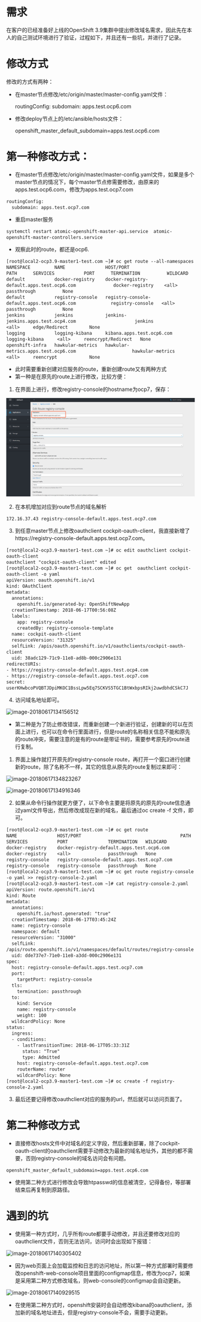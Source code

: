# 需求

在客户的已经准备好上线的OpenShift 3.9集群中提出修改域名需求，因此先在本人的自己测试环境进行了验证，过程如下，并且还有一些坑，并进行了记录。



# 修改方式

修改的方式有两种：

- 在master节点修改/etc/origin/master/master-config.yaml文件：

  routingConfig:
    subdomain: apps.test.ocp6.com

- 修改deploy节点上的/etc/ansible/hosts文件：

  openshift_master_default_subdomain=apps.test.ocp6.com



# 第一种修改方式：

- 在master节点修改/etc/origin/master/master-config.yaml文件，如果是多个master节点的情况下，每个master节点修需要修改，由原来的apps.test.ocp6.com，修改为apps.test.ocp7.com

```
routingConfig:
  subdomain: apps.test.ocp7.com
```

- 重启master服务

```
systemctl restart atomic-openshift-master-api.service  atomic-openshift-master-controllers.service
```

- 观察此时的route，都还是ocp6.

```
[root@local2-ocp3.9-master1-test.com ~]# oc get route --all-namespaces
NAMESPACE         NAME               HOST/PORT                                     PATH      SERVICES           PORT      TERMINATION          WILDCARD
default           docker-registry    docker-registry-default.apps.test.ocp6.com              docker-registry    <all>     passthrough          None
default           registry-console   registry-console-default.apps.test.ocp6.com             registry-console   <all>     passthrough          None
jenkins           jenkins            jenkins-jenkins.apps.test.ocp4.com                      jenkins            <all>     edge/Redirect        None
logging           logging-kibana     kibana.apps.test.ocp6.com                               logging-kibana     <all>     reencrypt/Redirect   None
openshift-infra   hawkular-metrics   hawkular-metrics.apps.test.ocp6.com                     hawkular-metrics   <all>     reencrypt            None
```

- 此时需要重新创建对应服务的route，重新创建route又有两种方式
- 第一种是在原先的route上进行修改，比较方便：

1. 在界面上进行，修改registry-console的hostname为ocp7，保存：

![image-20180617133449499](https://github.com/ragpo/openshift/blob/master/images/modify%20domain/image-20180617133449499.png)

2. 在本机增加对应到route节点的域名解析

```
172.16.37.43 registry-console-default.apps.test.ocp7.com
```

3. 到任意master节点上修改oauthclient cockpit-oauth-client，我直接新增了https://registry-console-default.apps.test.ocp7.com。

```
[root@local2-ocp3.9-master1-test.com ~]# oc edit oauthclient cockpit-oauth-client
oauthclient "cockpit-oauth-client" edited
[root@local2-ocp3.9-master1-test.com ~]# oc get  oauthclient cockpit-oauth-client -o yaml
apiVersion: oauth.openshift.io/v1
kind: OAuthClient
metadata:
  annotations:
    openshift.io/generated-by: OpenShiftNewApp
  creationTimestamp: 2018-06-17T00:56:08Z
  labels:
    app: registry-console
    createdBy: registry-console-template
  name: cockpit-oauth-client
  resourceVersion: "31325"
  selfLink: /apis/oauth.openshift.io/v1/oauthclients/cockpit-oauth-client
  uid: 38adc129-71c9-11e8-ad8b-000c2906e131
redirectURIs:
- https://registry-console-default.apps.test.ocp4.com
- https://registry-console-default.apps.test.ocp7.com
secret: userKHwbcoPVQBTJDpiMKOC1BssLpw5Eq7SCKVS5TGC1BtWxbpsRIkj2uwdbhdCSkC7J
```

4. 访问域名地址即可。

![image-20180617134156512](/Users/zhangshaopo/Desktop/OpenShift-Markdown笔记/修改域名过程记录.assets/image-20180617134156512.png)

- 第二种是为了防止修改错误，而重新创建一个新进行验证，创建新的可以在页面上进行，也可以在命令行里面进行，但是route的名称相关信息不能和原先的route冲突，需要注意的是有的route是带证书的，需要参考原先的route进行复制。

1. 界面上操作就打开原先的registry-console route，再打开一个窗口进行创建新的route，除了名称不一样，其它的信息从原先的route复制过来即可：

![image-20180617134823267](/Users/zhangshaopo/Desktop/OpenShift-Markdown笔记/修改域名过程记录.assets/image-20180617134823267.png)

![image-20180617134916346](/Users/zhangshaopo/Desktop/OpenShift-Markdown笔记/修改域名过程记录.assets/image-20180617134916346.png)

2. 如果从命令行操作就更方便了，以下命令主要是将原先的原先的route信息通过yaml文件导出，然后修改成现在新的域名，最后通过oc create -f 文件，即可。

```
[root@local2-ocp3.9-master1-test.com ~]# oc get route
NAME               HOST/PORT                                     PATH      SERVICES           PORT               TERMINATION   WILDCARD
docker-registry    docker-registry-default.apps.test.ocp6.com              docker-registry    <all>              passthrough   None
registry-console   registry-console-default.apps.test.ocp7.com             registry-console   registry-console   passthrough   None
[root@local2-ocp3.9-master1-test.com ~]# oc get route registry-console -o yaml >> registry-console-2.yaml
[root@local2-ocp3.9-master1-test.com ~]# cat registry-console-2.yaml
apiVersion: route.openshift.io/v1
kind: Route
metadata:
  annotations:
    openshift.io/host.generated: "true"
  creationTimestamp: 2018-06-17T03:45:24Z
  name: registry-console
  namespace: default
  resourceVersion: "31000"
  selfLink: /apis/route.openshift.io/v1/namespaces/default/routes/registry-console
  uid: dde737e7-71e0-11e8-a3dd-000c2906e131
spec:
  host: registry-console-default.apps.test.ocp7.com
  port:
    targetPort: registry-console
  tls:
    termination: passthrough
  to:
    kind: Service
    name: registry-console
    weight: 100
  wildcardPolicy: None
status:
  ingress:
  - conditions:
    - lastTransitionTime: 2018-06-17T05:33:31Z
      status: "True"
      type: Admitted
    host: registry-console-default.apps.test.ocp7.com
    routerName: router
    wildcardPolicy: None
[root@local2-ocp3.9-master1-test.com ~]# oc create -f registry-console-2.yaml
```

3. 最后还要记得修改oauthclient对应的服务的url，然后就可以访问页面了。



# 第二种修改方式

- 直接修改hosts文件中对域名的定义字段，然后重新部署，除了cockpit-oauth-client的oauthclient需要手动修改为最新的域名地址外，其他的都不需要，否则registry-console的域名访问会有问题。

```
openshift_master_default_subdomain=apps.test.ocp6.com
```

- 使用第二种方式进行修改会导致htpasswd的信息被清空，记得备份，等部署结束后再复制到原路径。



# 遇到的坑

- 使用第一种方式时，几乎所有route都要手动修改，并且还要修改对应的oauthclient文件，否则无法访问，访问时会出现如下报错：

![image-20180617140305402](/Users/zhangshaopo/Desktop/OpenShift-Markdown笔记/修改域名过程记录.assets/image-20180617140305402.png)

- 因为web页面上会加载监控和日志的访问地址，所以第一种方式部署时需要修改openshift-web-console项目里面的configmap信息，修改为ocp7，如果是采用第二种方式修改域名，则web-console的configmap会自动更新。

![image-20180617140929515](/Users/zhangshaopo/Desktop/OpenShift-Markdown笔记/修改域名过程记录.assets/image-20180617140929515.png)

- 在使用第二种方式时，openshift安装时会自动修改kibana的oauthclient，添加新的域名地址进去，但是registry-console不会，需要手动更新。







